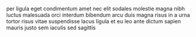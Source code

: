 per ligula eget condimentum amet nec elit sodales molestie magna nibh luctus
malesuada orci interdum bibendum arcu duis magna risus in a urna tortor risus
vitae suspendisse lacus ligula et eu leo ante dictum sapien mauris justo sem
iaculis sed sagittis